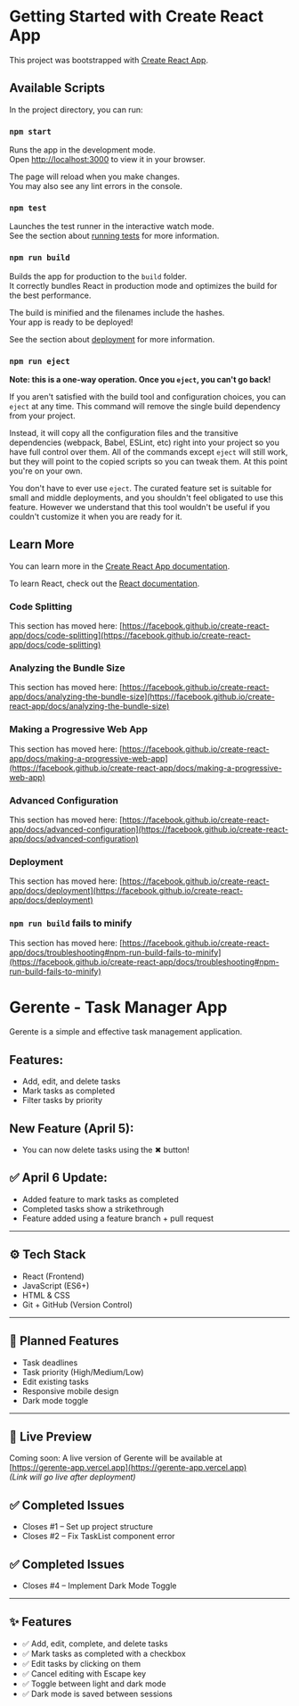 # Getting Started with Create React App

This project was bootstrapped with [Create React App](https://github.com/facebook/create-react-app).

## Available Scripts

In the project directory, you can run:

### `npm start`

Runs the app in the development mode.\
Open [http://localhost:3000](http://localhost:3000) to view it in your browser.

The page will reload when you make changes.\
You may also see any lint errors in the console.

### `npm test`

Launches the test runner in the interactive watch mode.\
See the section about [running tests](https://facebook.github.io/create-react-app/docs/running-tests) for more information.

### `npm run build`

Builds the app for production to the `build` folder.\
It correctly bundles React in production mode and optimizes the build for the best performance.

The build is minified and the filenames include the hashes.\
Your app is ready to be deployed!

See the section about [deployment](https://facebook.github.io/create-react-app/docs/deployment) for more information.

### `npm run eject`

**Note: this is a one-way operation. Once you `eject`, you can't go back!**

If you aren't satisfied with the build tool and configuration choices, you can `eject` at any time. This command will remove the single build dependency from your project.

Instead, it will copy all the configuration files and the transitive dependencies (webpack, Babel, ESLint, etc) right into your project so you have full control over them. All of the commands except `eject` will still work, but they will point to the copied scripts so you can tweak them. At this point you're on your own.

You don't have to ever use `eject`. The curated feature set is suitable for small and middle deployments, and you shouldn't feel obligated to use this feature. However we understand that this tool wouldn't be useful if you couldn't customize it when you are ready for it.

## Learn More

You can learn more in the [Create React App documentation](https://facebook.github.io/create-react-app/docs/getting-started).

To learn React, check out the [React documentation](https://reactjs.org/).

### Code Splitting

This section has moved here: [https://facebook.github.io/create-react-app/docs/code-splitting](https://facebook.github.io/create-react-app/docs/code-splitting)

### Analyzing the Bundle Size

This section has moved here: [https://facebook.github.io/create-react-app/docs/analyzing-the-bundle-size](https://facebook.github.io/create-react-app/docs/analyzing-the-bundle-size)

### Making a Progressive Web App

This section has moved here: [https://facebook.github.io/create-react-app/docs/making-a-progressive-web-app](https://facebook.github.io/create-react-app/docs/making-a-progressive-web-app)

### Advanced Configuration

This section has moved here: [https://facebook.github.io/create-react-app/docs/advanced-configuration](https://facebook.github.io/create-react-app/docs/advanced-configuration)

### Deployment

This section has moved here: [https://facebook.github.io/create-react-app/docs/deployment](https://facebook.github.io/create-react-app/docs/deployment)

### `npm run build` fails to minify

This section has moved here: [https://facebook.github.io/create-react-app/docs/troubleshooting#npm-run-build-fails-to-minify](https://facebook.github.io/create-react-app/docs/troubleshooting#npm-run-build-fails-to-minify)
# Gerente - Task Manager App
Gerente is a simple and effective task management application.
## Features:
- Add, edit, and delete tasks
- Mark tasks as completed
- Filter tasks by priority

## New Feature (April 5):
- You can now delete tasks using the ✖ button!

## ✅ April 6 Update:
- Added feature to mark tasks as completed
- Completed tasks show a strikethrough
- Feature added using a feature branch + pull request

---

## ⚙️ Tech Stack

- React (Frontend)
- JavaScript (ES6+)
- HTML & CSS
- Git + GitHub (Version Control)

---

## 🚧 Planned Features

- Task deadlines
- Task priority (High/Medium/Low)
- Edit existing tasks
- Responsive mobile design
- Dark mode toggle

---

## 🔗 Live Preview

Coming soon: A live version of Gerente will be available at  
[https://gerente-app.vercel.app](https://gerente-app.vercel.app)  
*(Link will go live after deployment)*

## ✅ Completed Issues
- Closes #1 – Set up project structure
- Closes #2 – Fix TaskList component error

## ✅ Completed Issues
- Closes #4 – Implement Dark Mode Toggle

---

## ✨ Features

- ✅ Add, edit, complete, and delete tasks
- ✅ Mark tasks as completed with a checkbox
- ✅ Edit tasks by clicking on them
- ✅ Cancel editing with Escape key
- ✅ Toggle between light and dark mode
- ✅ Dark mode is saved between sessions